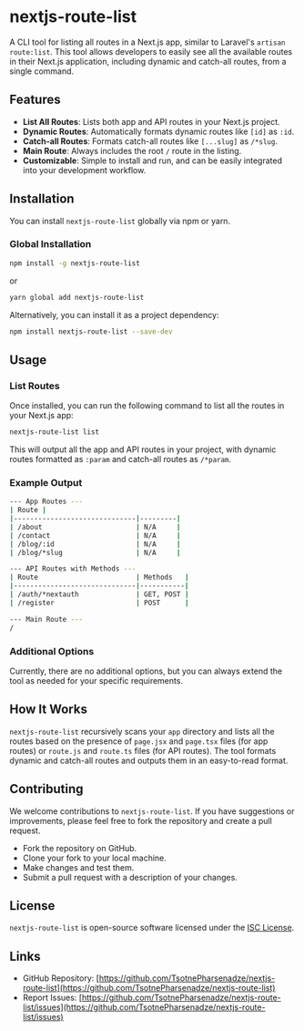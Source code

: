 # nextjs-route-list

A CLI tool for listing all routes in a Next.js app, similar to Laravel's `artisan route:list`. This tool allows developers to easily see all the available routes in their Next.js application, including dynamic and catch-all routes, from a single command.

## Features

- **List All Routes**: Lists both app and API routes in your Next.js project.
- **Dynamic Routes**: Automatically formats dynamic routes like `[id]` as `:id`.
- **Catch-all Routes**: Formats catch-all routes like `[...slug]` as `/*slug`.
- **Main Route**: Always includes the root `/` route in the listing.
- **Customizable**: Simple to install and run, and can be easily integrated into your development workflow.

## Installation

You can install `nextjs-route-list` globally via npm or yarn.

### Global Installation

```bash
npm install -g nextjs-route-list
```

or

```bash
yarn global add nextjs-route-list
```

Alternatively, you can install it as a project dependency:

```bash
npm install nextjs-route-list --save-dev
```

## Usage

### List Routes

Once installed, you can run the following command to list all the routes in your Next.js app:

```bash
nextjs-route-list list
```

This will output all the app and API routes in your project, with dynamic routes formatted as `:param` and catch-all routes as `/*param`.

### Example Output

```bash
--- App Routes ---
| Route |
|------------------------------|---------|
| /about                       | N/A     |
| /contact                     | N/A     |
| /blog/:id                    | N/A     |
| /blog/*slug                  | N/A     |

--- API Routes with Methods ---
| Route                        | Methods   |
|------------------------------|-----------|
| /auth/*nextauth              | GET, POST |
| /register                    | POST      |

--- Main Route ---
/
```

### Additional Options

Currently, there are no additional options, but you can always extend the tool as needed for your specific requirements.

## How It Works

`nextjs-route-list` recursively scans your `app` directory and lists all the routes based on the presence of `page.jsx` and `page.tsx` files (for app routes) or `route.js` and `route.ts` files (for API routes). The tool formats dynamic and catch-all routes and outputs them in an easy-to-read format.

## Contributing

We welcome contributions to `nextjs-route-list`. If you have suggestions or improvements, please feel free to fork the repository and create a pull request.

- Fork the repository on GitHub.
- Clone your fork to your local machine.
- Make changes and test them.
- Submit a pull request with a description of your changes.

## License

`nextjs-route-list` is open-source software licensed under the [ISC License](https://opensource.org/licenses/ISC).

## Links

- GitHub Repository: [https://github.com/TsotnePharsenadze/nextjs-route-list](https://github.com/TsotnePharsenadze/nextjs-route-list)
- Report Issues: [https://github.com/TsotnePharsenadze/nextjs-route-list/issues](https://github.com/TsotnePharsenadze/nextjs-route-list/issues)
